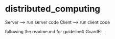 # distributed_computing
Server --> run server code
Client --> run client code

following the readme.md for guideline# GuardFL
